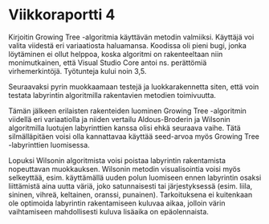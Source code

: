 # Viikkoraportti 4
Kirjoitin Growing Tree -algoritmia käyttävän metodin valmiiksi. Käyttäjä voi valita viidestä eri variaatiosta haluamansa. Koodissa oli pieni bugi, jonka löytäminen ei ollut helppoa, koska algoritmi on rakenteeltaan niin monimutkainen, että Visual Studio Core antoi ns. perättömiä virhemerkintöjä. Työtunteja kului noin 3,5.

Seuraavaksi pyrin muokkaamaan testejä ja luokkarakennetta siten, että voin testata labyrintin algoritmilla rakentavien metodien toimivuutta. 

Tämän jälkeen erilaisten rakenteiden luominen Growing Tree -algoritmin viidellä eri variaatiolla ja niiden vertailu Aldous-Broderin ja Wilsonin algoritmilla luotujen labyrinttien kanssa olisi ehkä seuraava vaihe. Tätä silmälläpitäen voisi olla kannattavaa käyttää seed-arvoa myös Growing Tree -labyrinttien luomisessa.

Lopuksi Wilsonin algoritmista voisi poistaa labyrintin rakentamista nopeuttavan muokkauksen. Wilsonin metodin visualisointia voisi myös selkeyttää, esim. käyttämällä uuden polun luomiseen ennen labyrintin osaksi liittämistä aina uutta väriä, joko satunnaisesti tai järjestyksessä (esim. liila, sininen, vihreä, keltainen, oranssi, punainen). Tarkoituksena ei kuitenkaan ole optimoida labyrintin rakentamiseen kuluvaa aikaa, jolloin värin vaihtamiseen mahdollisesti kuluva lisäaika on epäolennaista.